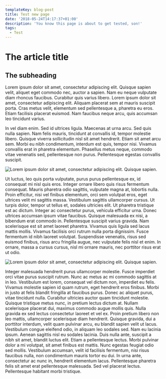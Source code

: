 ```yaml
---
templateKey: blog-post
title: Test new page
date: '2018-05-24T14:17:37+01:00'
description: 'You know this page is about to get tested, son!'
tags:
  - Test
---
```

# The article title

## The subheading

Lorem ipsum dolor sit amet, consectetur adipiscing elit. Quisque sapien velit, aliquet eget commodo nec, auctor a sapien. Nam eu neque vulputate diam rhoncus faucibus. Curabitur quis varius libero. Lorem ipsum dolor sit amet, consectetur adipiscing elit. Aliquam placerat sem at mauris suscipit porta. Cras metus velit, elementum sed pellentesque a, pharetra eu eros. Etiam facilisis placerat euismod. Nam faucibus neque arcu, quis accumsan leo tincidunt varius.

In vel diam enim. Sed id ultrices ligula. Maecenas at urna arcu. Sed quis nulla sapien. Nam felis mauris, tincidunt at convallis id, tempor molestie libero. Quisque viverra sollicitudin nisl sit amet hendrerit. Etiam sit amet arcu sem. Morbi eu nibh condimentum, interdum est quis, tempor nisi. Vivamus convallis erat in pharetra elementum. Phasellus metus neque, commodo vitae venenatis sed, pellentesque non purus. Pellentesque egestas convallis suscipit.

![Lorem ipsum dolor sit amet, consectetur adipiscing elit. Quisque sapien.](/img/jumbotron.jpg)

Ut luctus, leo quis porta vulputate, purus purus pellentesque ex, id consequat mi nisl quis eros. Integer ornare libero quis risus fermentum consequat. Mauris pharetra odio sagittis, vulputate magna at, lobortis nulla. Proin efficitur, nisi vel finibus elementum, orci sem volutpat eros, eget ultrices velit mi sagittis massa. Vestibulum sagittis ullamcorper cursus. Ut turpis dolor, tempor ut tellus et, sodales ultricies elit. Ut pharetra tristique est ac dictum. Integer ac consectetur purus, vehicula efficitur urna. Donec ultrices accumsan ipsum vitae faucibus. Quisque malesuada ex nisi, a bibendum erat commodo in. Pellentesque suscipit varius gravida. Nam scelerisque est sit amet laoreet pharetra. Vivamus quis ligula sed lacus mattis mollis. Vivamus facilisis orci rutrum nulla porta dignissim. Fusce fermentum id nibh laoreet volutpat. Suspendisse venenatis, risus sed euismod finibus, risus arcu fringilla augue, nec vulputate felis nisl et enim. In ornare, massa a cursus cursus, nisl mi ornare mauris, nec porttitor risus erat ut odio.

![Lorem ipsum dolor sit amet, consectetur adipiscing elit. Quisque sapien.](/img/products-grid2.jpg)

Integer malesuada hendrerit purus ullamcorper molestie. Fusce imperdiet orci vitae purus suscipit rutrum. Nunc ac metus ac mi commodo sagittis at in leo. Vestibulum est lorem, consequat vel dictum non, imperdiet eu felis. Vivamus molestie sapien id quam rutrum, eget hendrerit eros finibus. Morbi in justo at felis blandit fringilla at faucibus purus. Donec ac aliquet purus, vitae tincidunt nulla. Curabitur ultricies auctor quam tincidunt molestie. Quisque tristique metus nunc, in pretium lectus dictum at. Nullam scelerisque placerat dui, maximus commodo augue mollis quis. Nulla gravida ex sed lectus consectetur laoreet et vel ex. Proin pretium libero non leo mattis, ullamcorper scelerisque diam hendrerit. Quisque gravida, dui a porttitor interdum, velit quam pulvinar arcu, eu blandit sapien velit ut lacus. Vestibulum congue eleifend odio, in aliquam leo sodales sed. Nam eu lacinia ipsum. Aenean sagittis nisl eu sodales lacinia. Duis nulla ante, suscipit a nibh sit amet, blandit luctus elit. Etiam a pellentesque lectus. Morbi pulvinar dolor a mi volutpat, sit amet finibus est mattis. Nunc egestas feugiat odio sed mollis. Vestibulum accumsan, velit id facilisis fermentum, nisi risus faucibus nulla, non condimentum mauris tortor eu dui. In urna ante, consectetur ac nunc in, hendrerit elementum lacus. Pellentesque pharetra felis sit amet erat pellentesque malesuada. Sed vel placerat lectus. Pellentesque habitant morbi tristique.
